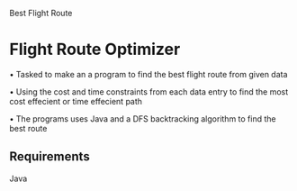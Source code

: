 Best Flight Route 

# Flight Route Optimizer

• Tasked to make an a program to find the best flight route from given data

• Using the cost and time constraints from each data entry to find the most cost effecient or time effecient path

• The programs uses Java and a DFS backtracking algorithm to find the best route

## Requirements

Java





